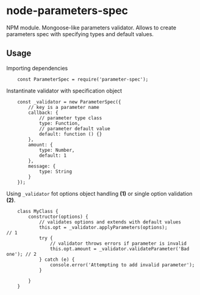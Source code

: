 # node-parameters-spec
NPM module. Mongoose-like parameters validator. Allows to create parameters spec with specifying types and default values.

## Usage
Importing dependencies
```
    const ParameterSpec = require('parameter-spec');
```

Instantinate validator with specification object
```
    const _validator = new ParameterSpec({
        // key is a parameter name
        callback: {
            // parameter type class
            type: Function,
            // parameter default value
            default: function () {}
        },
        amount: {
            type: Number,
            default: 1
        },
        message: {
            type: String
        }
    });
```

Using `_validator` fot options object handling **(1)** or single option validation **(2)**.
```
    class MyClass {
        constructor(options) {
            // validates options and extends with default values
            this.opt = _validator.applyParameters(options);                // 1
            try {
                // validator throws errors if parameter is invalid
                this.opt.amount = _validator.validateParameter('Bad one'); // 2
            } catch (e) {
                console.error('Attempting to add invalid parameter');
            }

        }
    }
```
